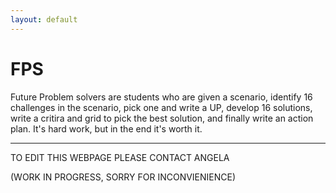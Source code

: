 ```yaml
---
layout: default
---
```


# FPS

Future Problem solvers are students who are given a scenario, identify 16 challenges in the scenario, pick one and write a UP, develop 16 solutions, write a critira and grid to pick the best solution, and finally write an action plan. It's hard work, but in the end it's worth it.

* * *
TO EDIT THIS WEBPAGE PLEASE CONTACT ANGELA

(WORK IN PROGRESS, SORRY FOR INCONVIENIENCE)
